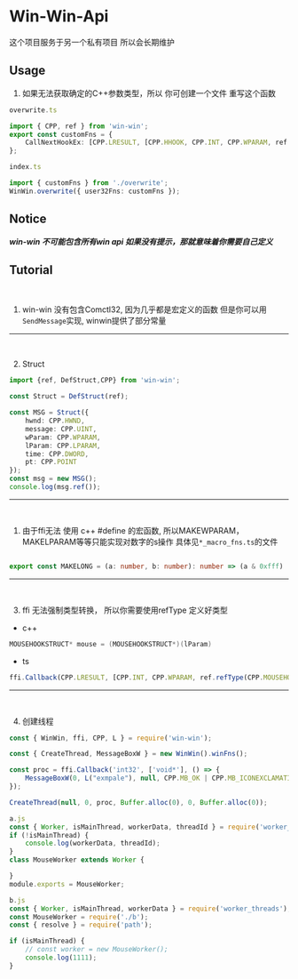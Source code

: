 
# Win-Win-Api

这个项目服务于另一个私有项目 所以会长期维护

## Usage

1. 如果无法获取确定的C++参数类型，所以 你可创建一个文件 重写这个函数

```ts
overwrite.ts

import { CPP, ref } from 'win-win';
export const customFns = {
	CallNextHookEx: [CPP.LRESULT, [CPP.HHOOK, CPP.INT, CPP.WPARAM, ref.refType(CPP.MOUSEHOOKSTRUCT)]]
};
```

```ts
index.ts

import { customFns } from './overwrite';
WinWin.overwrite({ user32Fns: customFns });
```

## Notice 

***win-win 不可能包含所有win api 如果没有提示，那就意味着你需要自己定义***

## Tutorial
<br >

1. win-win 没有包含Comctl32, 因为几乎都是宏定义的函数 但是你可以用`SendMessage`实现, winwin提供了部分常量 

---
<br>

2. Struct

```ts 
import {ref, DefStruct,CPP} from 'win-win';

const Struct = DefStruct(ref);

const MSG = Struct({
	hwnd: CPP.HWND,
	message: CPP.UINT,
	wParam: CPP.WPARAM,
	lParam: CPP.LPARAM,
	time: CPP.DWORD,
	pt: CPP.POINT
});
const msg = new MSG();
console.log(msg.ref());
```

---
<br>

1. 由于ffi无法 使用 c++ #define 的宏函数, 所以MAKEWPARAM，MAKELPARAM等等只能实现对数字的s操作 具体见`*_macro_fns.ts`的文件

```ts

export const MAKELONG = (a: number, b: number): number => (a & 0xfff) | ((b & 0xfff) << 16);

```
---
<br>

3. ffi 无法强制类型转换， 所以你需要使用refType 定义好类型

- c++

```cpp
MOUSEHOOKSTRUCT* mouse = (MOUSEHOOKSTRUCT*)(lParam)
```

- ts

```ts
ffi.Callback(CPP.LRESULT, [CPP.INT, CPP.WPARAM, ref.refType(CPP.MOUSEHOOKSTRUCT)],(nCode: TS.INT, wParam: TS.WPARAM, lParam: TS.RefStruct) => {})
```
---
<br>

4. 创建线程
```ts
const { WinWin, ffi, CPP, L } = require('win-win');

const { CreateThread, MessageBoxW } = new WinWin().winFns();

const proc = ffi.Callback('int32', ['void*'], () => {
	MessageBoxW(0, L("exmpale"), null, CPP.MB_OK | CPP.MB_ICONEXCLAMATION);
});

CreateThread(null, 0, proc, Buffer.alloc(0), 0, Buffer.alloc(0));
```

```ts
a.js
const { Worker, isMainThread, workerData, threadId } = require('worker_threads');
if (!isMainThread) {
	console.log(workerData, threadId);
}
class MouseWorker extends Worker {

}
module.exports = MouseWorker;

b.js
const { Worker, isMainThread, workerData } = require('worker_threads');
const MouseWorker = require('./b');
const { resolve } = require('path');

if (isMainThread) {
	// const worker = new MouseWorker();
	console.log(1111);
}
```

